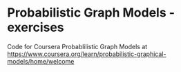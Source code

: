 # Probabilistic Graph Models - exercises
Code for Coursera Probablilistic Graph Models at https://www.coursera.org/learn/probabilistic-graphical-models/home/welcome

